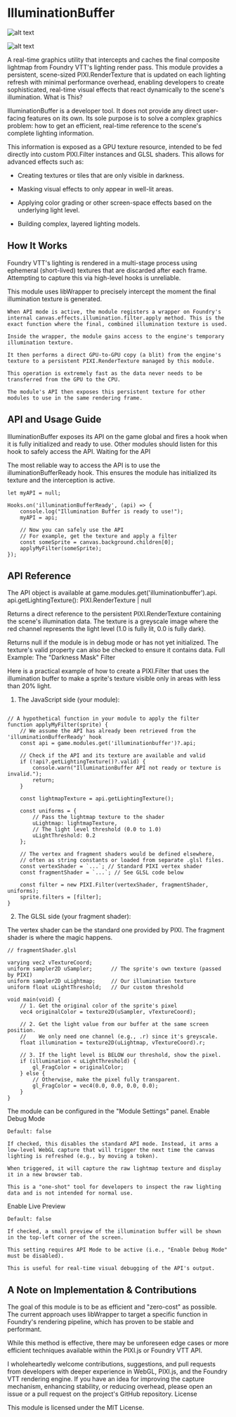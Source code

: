 # IlluminationBuffer

![alt text](https://img.shields.io/badge/Foundry%20VTT-v10%2B-orange.svg)


![alt text](https://img.shields.io/badge/License-MIT-green.svg)

A real-time graphics utility that intercepts and caches the final composite lightmap from Foundry VTT's lighting render pass. This module provides a persistent, scene-sized PIXI.RenderTexture that is updated on each lighting refresh with minimal performance overhead, enabling developers to create sophisticated, real-time visual effects that react dynamically to the scene's illumination.
What is This?

IlluminationBuffer is a developer tool. It does not provide any direct user-facing features on its own. Its sole purpose is to solve a complex graphics problem: how to get an efficient, real-time reference to the scene's complete lighting information.

This information is exposed as a GPU texture resource, intended to be fed directly into custom PIXI.Filter instances and GLSL shaders. This allows for advanced effects such as:

* Creating textures or tiles that are only visible in darkness.

* Masking visual effects to only appear in well-lit areas.

* Applying color grading or other screen-space effects based on the underlying light level.

* Building complex, layered lighting models.

## How It Works

Foundry VTT's lighting is rendered in a multi-stage process using ephemeral (short-lived) textures that are discarded after each frame. Attempting to capture this via high-level hooks is unreliable.

This module uses libWrapper to precisely intercept the moment the final illumination texture is generated.

    When API mode is active, the module registers a wrapper on Foundry's internal canvas.effects.illumination.filter.apply method. This is the exact function where the final, combined illumination texture is used.

    Inside the wrapper, the module gains access to the engine's temporary illumination texture.

    It then performs a direct GPU-to-GPU copy (a blit) from the engine's texture to a persistent PIXI.RenderTexture managed by this module.

    This operation is extremely fast as the data never needs to be transferred from the GPU to the CPU.

    The module's API then exposes this persistent texture for other modules to use in the same rendering frame.

## API and Usage Guide

IlluminationBuffer exposes its API on the game global and fires a hook when it is fully initialized and ready to use. Other modules should listen for this hook to safely access the API.
Waiting for the API

The most reliable way to access the API is to use the illuminationBufferReady hook. This ensures the module has initialized its texture and the interception is active.

```
let myAPI = null;

Hooks.on('illuminationBufferReady', (api) => {
    console.log("Illumination Buffer is ready to use!");
    myAPI = api;
    
    // Now you can safely use the API
    // For example, get the texture and apply a filter
    const someSprite = canvas.background.children[0];
    applyMyFilter(someSprite);
});
```
    
## API Reference

The API object is available at game.modules.get('illuminationbuffer').api.
api.getLightingTexture(): PIXI.RenderTexture | null

Returns a direct reference to the persistent PIXI.RenderTexture containing the scene's illumination data. The texture is a greyscale image where the red channel represents the light level (1.0 is fully lit, 0.0 is fully dark).

Returns null if the module is in debug mode or has not yet initialized. The texture's valid property can also be checked to ensure it contains data.
Full Example: The "Darkness Mask" Filter

Here is a practical example of how to create a PIXI.Filter that uses the illumination buffer to make a sprite's texture visible only in areas with less than 20% light.

1. The JavaScript side (your module):

```
      
// A hypothetical function in your module to apply the filter
function applyMyFilter(sprite) {
    // We assume the API has already been retrieved from the 'illuminationBufferReady' hook
    const api = game.modules.get('illuminationbuffer')?.api;

    // Check if the API and its texture are available and valid
    if (!api?.getLightingTexture()?.valid) {
        console.warn("IlluminationBuffer API not ready or texture is invalid.");
        return;
    }

    const lightmapTexture = api.getLightingTexture();

    const uniforms = {
        // Pass the lightmap texture to the shader
        uLightmap: lightmapTexture,
        // The light level threshold (0.0 to 1.0)
        uLightThreshold: 0.2
    };

    // The vertex and fragment shaders would be defined elsewhere,
    // often as string constants or loaded from separate .glsl files.
    const vertexShader = `...`; // Standard PIXI vertex shader
    const fragmentShader = `...`; // See GLSL code below

    const filter = new PIXI.Filter(vertexShader, fragmentShader, uniforms);
    sprite.filters = [filter];
}

```


2. The GLSL side (your fragment shader):

The vertex shader can be the standard one provided by PIXI. The fragment shader is where the magic happens.

```   
// fragmentShader.glsl

varying vec2 vTextureCoord;
uniform sampler2D uSampler;      // The sprite's own texture (passed by PIXI)
uniform sampler2D uLightmap;     // Our illumination texture
uniform float uLightThreshold;   // Our custom threshold

void main(void) {
    // 1. Get the original color of the sprite's pixel
    vec4 originalColor = texture2D(uSampler, vTextureCoord);

    // 2. Get the light value from our buffer at the same screen position.
    //    We only need one channel (e.g., .r) since it's greyscale.
    float illumination = texture2D(uLightmap, vTextureCoord).r;

    // 3. If the light level is BELOW our threshold, show the pixel.
    if (illumination < uLightThreshold) {
        gl_FragColor = originalColor;
    } else {
        // Otherwise, make the pixel fully transparent.
        gl_FragColor = vec4(0.0, 0.0, 0.0, 0.0);
    }
}

```


The module can be configured in the "Module Settings" panel.
Enable Debug Mode

    Default: false

    If checked, this disables the standard API mode. Instead, it arms a low-level WebGL capture that will trigger the next time the canvas lighting is refreshed (e.g., by moving a token).

    When triggered, it will capture the raw lightmap texture and display it in a new browser tab.

    This is a "one-shot" tool for developers to inspect the raw lighting data and is not intended for normal use.

Enable Live Preview

    Default: false

    If checked, a small preview of the illumination buffer will be shown in the top-left corner of the screen.

    This setting requires API Mode to be active (i.e., "Enable Debug Mode" must be disabled).

    This is useful for real-time visual debugging of the API's output.

## A Note on Implementation & Contributions

The goal of this module is to be as efficient and "zero-cost" as possible. The current approach uses libWrapper to target a specific function in Foundry's rendering pipeline, which has proven to be stable and performant.

While this method is effective, there may be unforeseen edge cases or more efficient techniques available within the PIXI.js or Foundry VTT API.

I wholeheartedly welcome contributions, suggestions, and pull requests from developers with deeper experience in WebGL, PIXI.js, and the Foundry VTT rendering engine. If you have an idea for improving the capture mechanism, enhancing stability, or reducing overhead, please open an issue or a pull request on the project's GitHub repository.
License

This module is licensed under the MIT License.

